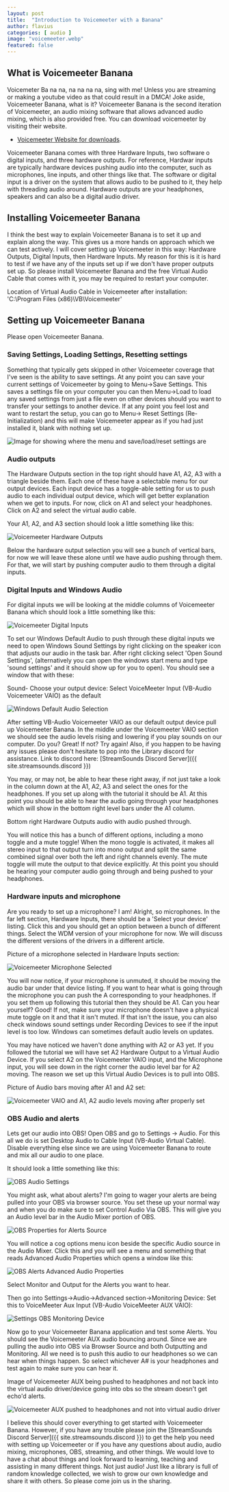 ```yaml
---
layout: post
title:  "Introduction to Voicemeeter with a Banana"
author: flavius
categories: [ audio ]
image: "voicemeeter.webp"
featured: false
---
```


## What is Voicemeeter Banana

Voicemeter Ba na na, na na na na, sing with me! Unless you are streaming or making a youtube video as that could result in a DMCA! Joke aside, Voicemeeter Banana, what is it? Voicemeeter Banana is the second iteration of Voicemeeter, an audio mixing software that allows advanced audio mixing, which is also provided free. You can download voicemeeter by visiting their website.

- [Voicemeeter Website for downloads](https://voicemeeter.com/).

Voicemeeter Banana comes with three Hardware Inputs, two software o digital inputs, and three hardware outputs. For reference, Hardwar inputs are typically hardware devices pushing audio into the computer, such as microphones, line inputs, and other things like that. The software or digital input is a driver on the system that allows audio to be pushed to it, they help with threading audio around. Hardware outputs are your headphones, speakers and can also be a digital audio driver.

## Installing Voicemeeter Banana

I think the best way to explain Voicemeeter Banana is to set it up and explain along the way. This gives us a more hands on approach which we can test actively. I will cover setting up Voicemeeter in this way: Hardware Outputs, Digital Inputs, then Hardware Inputs. My reason for this is it is hard to test if we have any of the inputs set up if we don't have proper outputs set up. So please install Voicemeeter Banana and the free Virtual Audio Cable that comes with it, you may be required to restart your computer.

Location of Virtual Audio Cable in Voicemeeter after installation:
'C:\Program Files (x86)\VB\Voicemeeter'


## Setting up Voicemeeter Banana

Please open Voicemeeter Banana.

### Saving Settings, Loading Settings, Resetting settings
Something that typically gets skipped in other Voicemeeter coverage that I've seen is the ability to save settings. At any point you can save your current settings of Voicemeeter by going to Menu→Save Settings. This saves a settings file on your computer you can then Menu->Load to load any saved settings from just a file even on other devices should you want to transfer your settings to another device. If at any point you feel lost and want to restart the setup, you can go to Menu→ Reset Settings (Re-Initialization) and this will make Voicemeeter appear as if you had just installed it, blank with nothing set up.

![Image for showing where the menu and save/load/reset settings are](\assets\images\voicemeeter\vm_save_load_reset_settings.webp)


### Audio outputs
The Hardware Outputs section in the top right should have A1, A2, A3 with a triangle beside them. Each one of these have a selectable menu for our output devices. Each input device has a toggle-able setting for us to push audio to each individual output device, which will get better explanation when we get to inputs. For now, click on A1 and select your headphones. Click on A2 and select the virtual audio cable.

Your A1, A2, and A3 section should look a little something like this:

![Voicemeeter Hardware Outputs](\assets\images\voicemeeter\vm_hardware_outputs.webp)

Below the hardware output selection you will see a bunch of vertical bars, for now we will leave these alone until we have audio pushing through them. For that, we will start by pushing computer audio to them through a digital inputs.


### Digital Inputs and Windows Audio
For digital inputs we will be looking at the middle columns of Voicemeeter Banana which should look a little something like this:

![Voicemeeter Digital Inputs](\assets\images\voicemeeter\vm_digital_inputs.webp)

To set our Windows Default Audio to push through these digital inputs we need to open Windows Sound Settings by right clicking on the speaker icon that adjusts our audio in the task bar. After right clicking select 'Open Sound Settings', (alternatively you can open the windows start menu and type 'sound settings' and it should show up for you to open). You should see a window that with these:

Sound-
Choose your output device:
Select VoiceMeeter Input (VB-Audio Voicemeeter VAIO) as the default

![Windows Default Audio Selection](\assets\images\voicemeeter\windows_sound_output.webp)

After setting VB-Audio Voicemeeter VAIO as our default output device pull up Voicemeeter Banana. In the middle under the Voicemeeter VAIO section we should see the audio levels rising and lowering if you play sounds on our computer. Do you? Great! If not? Try again! Also, if you happen to be having any issues please don't hesitate to pop into the Library discord for assistance. Link to discord here: [StreamSounds Discord Server]({{ site.streamsounds.discord }})

You may, or may not, be able to hear these right away, if not just take a look in the column down at the A1, A2, A3 and select the ones for the headphones. If you set up along with the tutorial it should be A1. At this point you should be able to hear the audio going through your headphones which will show in the bottom right level bars under the A1 column.

Bottom right Hardware Outputs audio with audio pushed through.

You will notice this has a bunch of different options, including a mono toggle and a mute toggle! When the mono toggle is activated, it makes all stereo input to that output turn into mono output and split the same combined signal over both the left and right channels evenly. The mute toggle will mute the output to that device explicitly. At this point you should be hearing your computer audio going through and being pushed to your headphones.


### Hardware inputs and microphone
Are you ready to set up a microphone? I am! Alright, so microphones. In the far left section, Hardware Inputs, there should be a 'Select your device' listing. Click this and you should get an option between a bunch of different things. Select the WDM version of your microphone for now. We will discuss the different versions of the drivers in a different article.

Picture of a microphone selected in Hardware Inputs section:

![Voicemeeter Microphone Selected](\assets\images\voicemeeter\vm_microphone_selected.webp)

You will now notice, if your microphone is unmuted, it should be moving the audio bar under that device listing. If you want to hear what is going through the microphone you can push the A corresponding to your headphones. If you set them up following this tutorial then they should be A1. Can you hear yourself? Good! If not, make sure your microphone doesn't have a physical mute toggle on it and that it isn't muted. If that isn't the issue, you can also check windows sound settings under Recording Devices to see if the input level is too low. Windows can sometimes default audio levels on updates.

You may have noticed we haven't done anything with A2 or A3 yet. If you followed the tutorial we will have set A2 Hardware Output to a Virtual Audio Device. If you select A2 on the Voicemeeter VAIO input, and the Microphone input, you will see down in the right corner the audio level bar for A2 moving. The reason we set up this Virtual Audio Devices is to pull into OBS.

Picture of Audio bars moving after A1 and A2 set:

![Voicemeeter VAIO and A1, A2 audio levels moving after properly set](\assets\images\voicemeeter\audio_bars_moving_after_A1_A2_set.webp)

### OBS Audio and alerts
Lets get our audio into OBS! Open OBS and go to Settings → Audio. For this all we do is set Desktop Audio to Cable Input (VB-Audio Virtual Cable). Disable everything else since we are using Voicemeeter Banana to route and mix all our audio to one place.

It should look a little something like this:

![OBS Audio Settings](\assets\images\voicemeeter\obs_audio_settings.webp)

You might ask, what about alerts? I'm going to wager your alerts are being pulled into your OBS via browser source.  You set these up your normal way and when you do make sure to set Control Audio Via OBS. This will give you an Audio level bar in the Audio Mixer portion of OBS.

![OBS Properties for Alerts Source](\assets\images\voicemeeter\obs_properties_for_alerts.webp)

You will notice a cog options menu icon beside the specific Audio source in the Audio Mixer. Click this and you will see a menu and something that reads Advanced Audio Properties which opens a window like this:

![OBS Alerts Advanced Audio Properties](\assets\images\voicemeeter\obs_advanced_audio_properties.webp)

Select Monitor and Output for the Alerts you want to hear.

Then go into Settings→Audio→Advanced section→Monitoring Device: Set this to VoiceMeeter Aux Input (VB-Audio VoiceMeeter AUX VAIO):

![Settings OBS Monitoring Device](\assets\images\voicemeeter\OBS_Alerts_Output.webp)

Now go to your Voicemeeter Banana application and test some Alerts. You should see the Voicemeeter AUX audio bouncing around. Since we are pulling the audio into OBS via Browser Source and both Outputting and Monitoring. All we need is to push this audio to our headphones so we can hear when things happen. So select whichever A# is your headphones and test again to make sure you can hear it.

Image of Voicemeeter AUX being pushed to headphones and not back into the virtual audio driver/device going into obs so the stream doesn't get echo'd alerts.

![Voicemeeter AUX pushed to headphones and not into virtual audio driver](\assets\images\voicemeeter\voicemeeter_aux_to_headphones.webp)

I believe this should cover everything to get started with Voicemeeter Banana. However, if you have any trouble please join the [StreamSounds Discord Server]({{ site.streamsounds.discord }}) to get the help you need with setting up Voicemeeter or if you have any questions about audio, audio mixing, microphones, OBS, streaming, and other things. We would love to have a chat about things and look forward to learning, teaching and assisting in many different things. Not just audio! Just like a library is full of random knowledge collected, we wish to grow our own knowledge and share it with others. So please come join us in the sharing.
